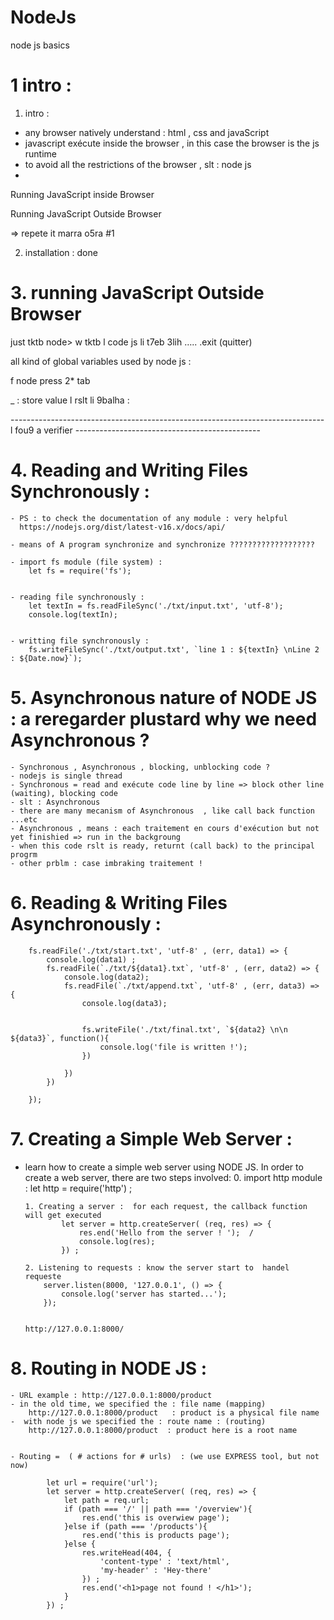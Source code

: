 # NodeJs
node js basics



# 1 intro :
 
1. intro :
- any browser natively understand : html , css and javaScript
- javascript exécute inside the browser , in this case the browser is the js runtime
- to avoid all the restrictions of the browser , slt : node js
-
 

Running JavaScript inside Browser



Running JavaScript Outside Browser









=> repete it marra o5ra   #1

2.   installation : 
done


# 3. running JavaScript Outside Browser
 just tktb node> w tktb l code js li t7eb 3lih …..
.exit (quitter)






all kind of global variables used by node js :


f node press 2* tab


_ : store value l rslt li 9balha :

------------------------------------------------------------------------------ l fou9  a verifier ----------------------------------------------


# 4. Reading and Writing Files Synchronously :

    - PS : to check the documentation of any module : very helpful
      https://nodejs.org/dist/latest-v16.x/docs/api/

    - means of A program synchronize and synchronize ???????????????????

    - import fs module (file system) : 
        let fs = require('fs');


    - reading file synchronously :
        let textIn = fs.readFileSync('./txt/input.txt', 'utf-8');
        console.log(textIn);


    - writting file synchronously :
        fs.writeFileSync('./txt/output.txt', `line 1 : ${textIn} \nLine 2 : ${Date.now}`);





# 5. Asynchronous nature of NODE JS :  a reregarder plustard  why we need Asynchronous ?

    - Synchronous , Asynchronous , blocking, unblocking code ?
    - nodejs is single thread
    - Synchronous = read and exécute code line by line => block other line (waiting), blocking code
    - slt : Asynchronous 
    - there are many mecanism of Asynchronous  , like call back function ...etc
    - Asynchronous , means : each traitement en cours d'exécution but not yet finishied => run in the backgroung 
    - when this code rslt is ready, returnt (call back) to the principal progrm
    - other prblm : case imbraking traitement !


# 6. Reading & Writing Files Asynchronously :
        fs.readFile('./txt/start.txt', 'utf-8' , (err, data1) => {
            console.log(data1) ;
            fs.readFile(`./txt/${data1}.txt`, 'utf-8' , (err, data2) => {
                console.log(data2);
                fs.readFile(`./txt/append.txt`, 'utf-8' , (err, data3) => {
                    console.log(data3);


                    fs.writeFile('./txt/final.txt', `${data2} \n\n ${data3}`, function(){
                        console.log('file is written !');
                    })

                })
            })

        });  


    

# 7. Creating a Simple Web Server :

-   learn how to create a simple web server using NODE JS. In order to create a web server, there are two steps involved:
        0. import http module :
            let http = require('http') ;

        1. Creating a server :  for each request, the callback function will get executed
                let server = http.createServer( (req, res) => {
                    res.end('Hello from the server ! ');  /
                    console.log(res);
                }) ;

        2. Listening to requests : know the server start to  handel requeste
            server.listen(8000, '127.0.0.1', () => {
                console.log('server has started...'); 
            });


        http://127.0.0.1:8000/  



# 8. Routing in NODE JS :
    - URL example : http://127.0.0.1:8000/product
    - in the old time, we specified the : file name (mapping)
        http://127.0.0.1:8000/product   : product is a physical file name  
    -  with node js we specified the : route name : (routing)
        http://127.0.0.1:8000/product  : product here is a root name


    - Routing =  ( # actions for # urls)  : (we use EXPRESS tool, but not now)

            let url = require('url'); 
            let server = http.createServer( (req, res) => {
                let path = req.url; 
                if (path === '/' || path === '/overview'){
                    res.end('this is overwiew page'); 
                }else if (path === '/products'){
                    res.end('this is products page');
                }else {  
                    res.writeHead(404, {  
                        'content-type' : 'text/html',
                        'my-header' : 'Hey-there'
                    }) ;
                    res.end('<h1>page not found ! </h1>');  
                }
            }) ;






